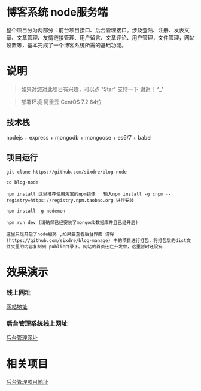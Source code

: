 # 
# 博客系统 node服务端


整个项目分为两部分：前台项目接口、后台管理接口。涉及登陆、注册、发表文章、文章管理、友情链接管理、用户留言、文章评论、用户管理，文件管理，网站设置等，基本完成了一个博客系统所需的基础功能。


# 说明

>  如果对您对此项目有兴趣，可以点 "Star" 支持一下 谢谢！ ^_^

>  部署环境 阿里云 CentOS 7.2 64位 

## 技术栈

nodejs + express + mongodb + mongoose + es6/7 + babel



## 项目运行

```
git clone https://github.com/sixdre/blog-node  

cd blog-node

npm install 这里推荐使用淘宝的npm镜像   输入npm install -g cnpm --registry=https://registry.npm.taobao.org 进行安装

npm install -g nodemon

npm run dev (请确保已经安装了mongodb数据库并且已经开启)	

这里只是开启了node服务 ,如果要查看后台界面 请将(https://github.com/sixdre/blog-manage) 中的项目进行打包，将打包后的dist文件夹里的内容复制到 public目录下。网站的首页还在开发中，这里暂时还没有

```



# 效果演示

### 线上网址
[网站地址](http://blog.comehere.online)

### 后台管理系统线上网址
[后台管理网址](http://blog.comehere.online/admin)


# 相关项目
[后台管理项目地址](https://github.com/sixdre/blog-manage)